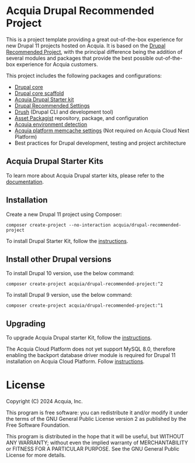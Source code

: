 Acquia Drupal Recommended Project
====

This is a project template providing a great out-of-the-box experience for new
Drupal 11 projects hosted on Acquia. It is based on the [Drupal Recommended
Project](https://github.com/drupal/recommended-project/tree/11.x), with the
principal difference being the addition of several modules and packages that
provide the best possible out-of-the-box experience for Acquia customers.

This project includes the following packages and configurations:
* [Drupal core](https://www.drupal.org/project/drupal)
* [Drupal core scaffold](https://www.drupal.org/docs/develop/using-composer/using-drupals-composer-scaffold)
* [Acquia Drupal Starter kit](https://github.com/acquia/acquia-cms-starterkit)
* [Drupal Recommended Settings](https://github.com/acquia/drupal-recommended-settings)
* [Drush](https://github.com/drush-ops/drush) (Drupal CLI and development tool)
* [Asset Packagist](https://asset-packagist.org/) repository, package, and configuration
* [Acquia environment detection](https://github.com/acquia/drupal-environment-detector)
* [Acquia platform memcache settings](https://github.com/acquia/memcache-settings) (Not required on Acquia Cloud Next Platform)
* Best practices for Drupal development, testing and project architecture

## Acquia Drupal Starter Kits
To learn more about Acquia Drupal starter kits, please refer to the [documentation](https://docs.acquia.com/drupal-starter-kits/starter-kits).

## Installation

Create a new Drupal 11 project using Composer:
```
composer create-project --no-interaction acquia/drupal-recommended-project
```

To install Drupal Starter Kit, follow the [instructions](https://docs.acquia.com/drupal-starter-kits/install-cms).


## Install other Drupal versions

To install Drupal 10 version, use the below command:
```
composer create-project acquia/drupal-recommended-project:^2
```
To install Drupal 9 version, use the below command:
```
composer create-project acquia/drupal-recommended-project:^1
```

## Upgrading

To upgrade Acquia Drupal starter Kit, follow the [instructions](https://docs.acquia.com/drupal-starter-kits/upgrading-drupal-starter-kits-and-its-dependencies).

The Acquia Cloud Platform does not yet support MySQL 8.0, therefore enabling the backport database driver module is required for Drupal 11 installation on Acquia Cloud Platform. Follow [instructions](https://docs.acquia.com/acquia-cloud-platform/develop-apps/drupal-apps/mysql-80-57-backport-database-driver-upgrading).

# License

Copyright (C) 2024 Acquia, Inc.

This program is free software: you can redistribute it and/or modify it under
the terms of the GNU General Public License version 2 as published by the Free
Software Foundation.

This program is distributed in the hope that it will be useful, but WITHOUT ANY
WARRANTY; without even the implied warranty of MERCHANTABILITY or FITNESS FOR A
PARTICULAR PURPOSE.  See the GNU General Public License for more details.
